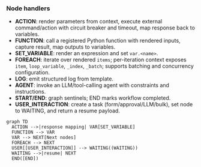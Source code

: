### Node handlers

- **ACTION**: render parameters from context, execute external command/action with circuit breaker and timeout, map response back to variables.
- **FUNCTION**: call a registered Python function with rendered inputs, capture result, map outputs to variables.
- **SET_VARIABLE**: render an expression and set `var.<name>`.
- **FOREACH**: iterate over rendered `items`; per-iteration context exposes `item`, `loop_variable`, `_index`, `_batch`; supports batching and concurrency configuration.
- **LOG**: emit structured log from template.
- **AGENT**: invoke an LLM/tool-calling agent with constraints and instructions.
- **START/END**: graph sentinels; END marks workflow completed.
- **USER_INTERACTION**: create a task (form/approval/LLM/bulk), set node to WAITING, and return a resume payload.

```mermaid
graph TD
  ACTION -->|response mapping| VAR[SET_VARIABLE]
  FUNCTION --> VAR
  VAR --> NEXT[Next nodes]
  FOREACH --> NEXT
  USER[[USER_INTERACTION]] --> WAITING((WAITING))
  WAITING -->|resume| NEXT
  END([END])
```

